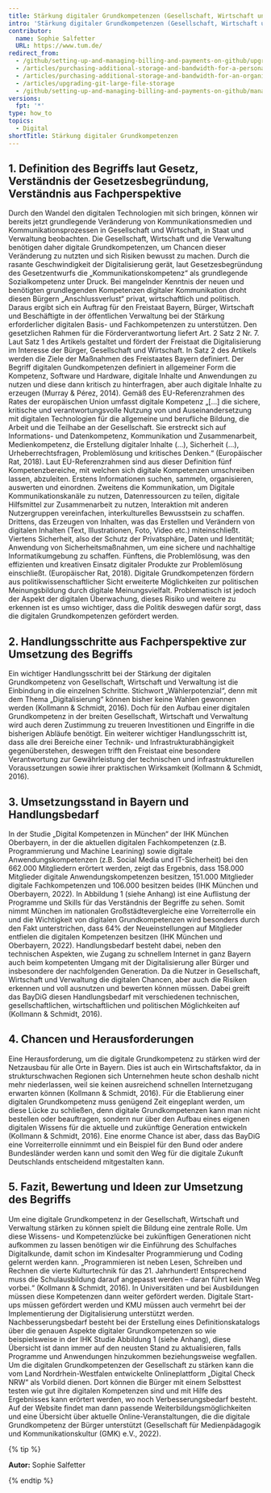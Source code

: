 ```yaml
---
title: Stärkung digitaler Grundkompetenzen (Gesellschaft, Wirtschaft und Verwaltung) - Art. 2 Satz 2 Nr. 7 BayDiG-E
intro: 'Stärkung digitaler Grundkompetenzen (Gesellschaft, Wirtschaft und Verwaltung) - Art. 2 Satz 2 Nr. 7 BayDiG-E'
contributor:
  name: Sophie Salfetter
  URL: https://www.tum.de/
redirect_from:
  - /github/setting-up-and-managing-billing-and-payments-on-github/upgrading-git-large-file-storage
  - /articles/purchasing-additional-storage-and-bandwidth-for-a-personal-account/
  - /articles/purchasing-additional-storage-and-bandwidth-for-an-organization/
  - /articles/upgrading-git-large-file-storage
  - /github/setting-up-and-managing-billing-and-payments-on-github/managing-billing-for-git-large-file-storage/upgrading-git-large-file-storage
versions:
  fpt: '*'
type: how_to
topics:
  - Digital
shortTitle: Stärkung digitaler Grundkompetenzen
---
```

## 1. Definition des Begriffs laut Gesetz, Verständnis der Gesetzesbegründung, Verständnis aus Fachperspektive

Durch den Wandel den digitalen Technologien mit sich bringen, können wir bereits jetzt grundlegende Veränderung von Kommunikationsmedien und Kommunikationsprozessen in Gesellschaft und Wirtschaft, in Staat und Verwaltung beobachten. Die Gesellschaft, Wirtschaft und die Verwaltung benötigen daher digitale Grundkompetenzen, um Chancen dieser Veränderung zu nutzten und sich Risiken bewusst zu machen. Durch die rasante Geschwindigkeit der Digitalisierung gerät, laut Gesetzesbegründung des Gesetzentwurfs die „Kommunikationskompetenz“ als grundlegende Sozialkompetenz unter Druck. Bei mangelnder Kenntnis der neuen und benötigten grundlegenden Kompetenzen digitaler Kommunikation droht diesen Bürgern „Anschlussverlust“ privat, wirtschaftlich und politisch. Daraus ergibt sich ein Auftrag für den Freistaat Bayern, Bürger, Wirtschaft und Beschäftigte in der öffentlichen Verwaltung bei der Stärkung erforderlicher digitalen Basis- und Fachkompetenzen zu unterstützen. Den gesetzlichen Rahmen für die Förderverantwortung liefert Art. 2 Satz 2 Nr. 7. Laut Satz 1 des Artikels gestaltet und fördert der Freistaat die Digitalisierung im Interesse der Bürger, Gesellschaft und Wirtschaft. In Satz 2 des Artikels werden die Ziele der Maßnahmen des Freistaates Bayern definiert. Der Begriff digitalen Gundkompetenzen definiert in allgemeiner Form die Kompetenz, Software und Hardware, digitale Inhalte und Anwendungen zu nutzen und diese dann kritisch zu hinterfragen, aber auch digitale Inhalte zu erzeugen (Murray & Pérez, 2014). Gemäß des EU-Referenzrahmen des Rates der europäischen Union umfasst digitale Kompetenz „[...] die sichere, kritische und verantwortungsvolle Nutzung von und Auseinandersetzung mit digitalen Technologien für die allgemeine und berufliche Bildung, die Arbeit und die Teilhabe an der Gesellschaft. Sie erstreckt sich auf Informations- und Datenkompetenz, Kommunikation und Zusammenarbeit, Medienkompetenz, die Erstellung digitaler Inhalte (...), Sicherheit (...), Urheberrechtsfragen, Problemlösung und kritisches Denken.“ (Europäischer Rat, 2018). Laut EU-Referenzrahmen sind aus dieser Definition fünf Kompetenzbereiche, mit welchen sich digitale Kompetenzen umschreiben lassen, abzuleiten. Erstens Informationen suchen, sammeln, organisieren, auswerten und einordnen. Zweitens die Kommunikation, um Digitale Kommunikationskanäle zu nutzen, Datenressourcen zu teilen, digitale Hilfsmittel zur Zusammenarbeit zu nutzen, Interaktion mit anderen Nutzergruppen vereinfachen, interkulturelles Bewusstsein zu schaffen. Drittens, das Erzeugen von Inhalten, was das Erstellen und Verändern von digitalen Inhalten (Text, Illustrationen, Foto, Video etc.) miteinschließt. Viertens Sicherheit, also der Schutz der Privatsphäre, Daten und Identität; Anwendung von Sicherheitsmaßnahmen, um eine sichere und nachhaltige Informatikumgebung zu schaffen. Fünftens, die Problemlösung, was den effizienten und kreativen Einsatz digitaler Produkte zur Problemlösung einschließt. (Europäischer Rat, 2018). Digitale Grundkompetenzen fördern aus politikwissenschaftlicher Sicht erweiterte Möglichkeiten zur politischen Meinungsbildung durch digitale Meinungsvielfalt. Problematisch ist jedoch der Aspekt der digitalen Überwachung, dieses Risiko und weitere zu erkennen ist es umso wichtiger, dass die Politik deswegen dafür sorgt, dass die digitalen Grundkompetenzen gefördert werden.

## 2. Handlungsschritte aus Fachperspektive zur Umsetzung des Begriffs

Ein wichtiger Handlungsschritt bei der Stärkung der digitalen Grundkompetenz von Gesellschaft, Wirtschaft und Verwaltung ist die Einbindung in die einzelnen Schritte. Stichwort „Wählerpotenzial“, denn mit dem Thema „Digitalisierung“ können bisher keine Wahlen gewonnen werden (Kollmann & Schmidt, 2016). Doch für den Aufbau einer digitalen Grundkompetenz in der breiten Gesellschaft, Wirtschaft und Verwaltung wird auch deren Zustimmung zu treueren Investitionen und Eingriffe in die bisherigen Abläufe benötigt. Ein weiterer wichtiger Handlungsschritt ist, dass alle drei Bereiche einer Technik- und Infrastrukturabhängigkeit gegenüberstehen, deswegen trifft den Freistaat eine besondere Verantwortung zur Gewährleistung der technischen und infrastrukturellen Voraussetzungen sowie ihrer praktischen Wirksamkeit (Kollmann & Schmidt, 2016).

## 3. Umsetzungsstand in Bayern und Handlungsbedarf

In der Studie „Digital Kompetenzen in München“ der IHK München Oberbayern, in der die aktuellen digitalen Fachkompetenzen (z.B. Programmierung und Machine Learining) sowie digitale Anwendungskompetenzen (z.B. Social Media und IT-Sicherheit) bei den 662.000 Mitgliedern erörtert werden, zeigt das Ergebnis, dass 158.000 Mitglieder digitale Anwendungskompetenzen besitzen, 151.000 Mitglieder digitale Fachkompetenzen und 106.000 besitzen beides (IHK München und Oberbayern, 2022). In Abbildung 1 (siehe Anhang) ist eine Auflistung der Programme und Skills für das Verständnis der Begriffe zu sehen. Somit nimmt München im nationalen Großstädtevergleiche eine Vorreiterrolle ein und die Wichtigkeit von digitalen Grundkompetenzen wird besonders durch den Fakt unterstrichen, dass 64% der Neueinstellungen auf Mitglieder entfielen die digitalen Kompetenzen besitzen (IHK München und Oberbayern, 2022). Handlungsbedarf besteht dabei, neben den technischen Aspekten, wie Zugang zu schnellem Internet in ganz Bayern auch beim kompetenten Umgang mit der Digitalisierung aller Bürger und insbesondere der nachfolgenden Generation. Da die Nutzer in Gesellschaft, Wirtschaft und Verwaltung die digitalen Chancen, aber auch die Risiken erkennen und voll ausnutzen und bewerten können müssen. Dabei greift das BayDiG diesen Handlungsbedarf mit verschiedenen technischen, gesellschaftlichen, wirtschaftlichen und politischen Möglichkeiten auf (Kollmann & Schmidt, 2016).

## 4. Chancen und Herausforderungen

Eine Herausforderung, um die digitale Grundkompetenz zu stärken wird der Netzausbau für alle Orte in Bayern. Dies ist auch ein Wirtschaftsfaktor, da in strukturschwachen Regionen sich Unternehmen heute schon deshalb nicht mehr niederlassen, weil sie keinen ausreichend schnellen Internetzugang erwarten können (Kollmann & Schmidt, 2016). Für die Etablierung einer digitalen Grundkompetenz muss genügend Zeit eingeplant werden, um diese Lücke zu schließen, denn digitale Grundkompetenzen kann man nicht bestellen oder beauftragen, sondern nur über den Aufbau eines eigenen digitalen Wissens für die aktuelle und zukünftige Generation entwickeln (Kollmann & Schmidt, 2016). Eine enorme Chance ist aber, dass das BayDiG eine Vorreiterrolle einnimmt und ein Beispiel für den Bund oder andere Bundesländer werden kann und somit den Weg für die digitale Zukunft Deutschlands entscheidend mitgestalten kann.

## 5. Fazit, Bewertung und Ideen zur Umsetzung des Begriffs

Um eine digitale Grundkompetenz in der Gesellschaft, Wirtschaft und Verwaltung stärken zu können spielt die Bildung eine zentrale Rolle. Um diese Wissens- und Kompetenzlücke bei zukünftigen Generationen nicht aufkommen zu lassen benötigen wir die Einführung des Schulfaches Digitalkunde, damit schon im Kindesalter Programmierung und Coding gelernt werden kann. „Programmieren ist neben Lesen, Schreiben und Rechnen die vierte Kulturtechnik für das 21. Jahrhundert! Entsprechend muss die Schulausbildung darauf angepasst werden – daran führt kein Weg vorbei.“ (Kollmann & Schmidt, 2016). In Universitäten und bei Ausbildungen müssen diese Kompetenzen dann weiter gefördert werden. Digitale Start-ups müssen gefördert werden und KMU müssen auch vermehrt bei der Implementierung der Digitalisierung unterstützt werden. Nachbesserungsbedarf besteht bei der Erstellung eines Definitionskatalogs über die genauen Aspekte digitaler Grundkompetenzen so wie beispielsweise in der IHK Studie Abbildung 1 (siehe Anhang), diese Übersicht ist dann immer auf den neusten Stand zu aktualisieren, falls Programme und Anwendungen hinzukommen beziehungsweise wegfallen. Um die digitalen Grundkompetenzen der Gesellschaft zu stärken kann die vom Land Nordrhein-Westfalen entwickelte Onlineplattform „Digital Check NRW“ als Vorbild dienen. Dort können die Bürger mit einem Selbsttest testen wie gut ihre digitalen Kompetenzen sind und mit Hilfe des Ergebnisses kann erörtert werden, wo noch Verbesserungsbedarf besteht. Auf der Website findet man dann passende Weiterbildungsmöglichkeiten und eine Übersicht über aktuelle Online-Veranstaltungen, die die digitale Grundkompetenz der Bürger unterstützt (Gesellschaft für Medienpädagogik und Kommunikationskultur (GMK) e.V., 2022).


{% tip %}

**Autor:** Sophie Salfetter

{% endtip %}
